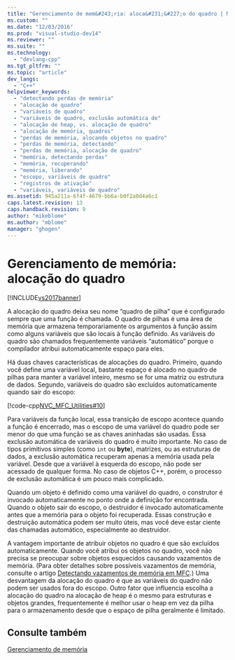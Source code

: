```yaml
---
title: "Gerenciamento de mem&#243;ria: aloca&#231;&#227;o do quadro | Microsoft Docs"
ms.custom: ""
ms.date: "12/03/2016"
ms.prod: "visual-studio-dev14"
ms.reviewer: ""
ms.suite: ""
ms.technology: 
  - "devlang-cpp"
ms.tgt_pltfrm: ""
ms.topic: "article"
dev_langs: 
  - "C++"
helpviewer_keywords: 
  - "detectando perdas de memória"
  - "alocação de quadro"
  - "variáveis de quadro"
  - "variáveis de quadro, exclusão automática de"
  - "alocação de heap, vs. alocação de quadro"
  - "alocação de memória, quadros"
  - "perdas de memória, alocando objetos no quadro"
  - "perdas de memória, detectando"
  - "perdas de memória, alocação de quadro"
  - "memória, detectando perdas"
  - "memória, recuperando"
  - "memória, liberando"
  - "escopo, variáveis de quadro"
  - "registros de ativação"
  - "variáveis, variáveis de quadro"
ms.assetid: 945a211a-6f4f-4679-bb6a-b0f2a0d4a6c1
caps.latest.revision: 13
caps.handback.revision: 9
author: "mikeblome"
ms.author: "mblome"
manager: "ghogen"
---
```

# Gerenciamento de mem&#243;ria: aloca&#231;&#227;o do quadro
[!INCLUDE[vs2017banner](../assembler/inline/includes/vs2017banner.md)]

A alocação do quadro deixa seu nome “quadro de pilha” que é configurado sempre que uma função é chamada.  O quadro de pilhas é uma área de memória que armazena temporariamente os argumentos à função assim como alguns variáveis que são locais à função definido.  As variáveis do quadro são chamados frequentemente variáveis “automático” porque o compilador atribui automaticamente espaço para eles.  
  
 Há duas chaves características de alocações do quadro.  Primeiro, quando você define uma variável local, bastante espaço é alocado no quadro de pilhas para manter a variável inteiro, mesmo se for uma matriz ou estrutura de dados.  Segundo, variáveis do quadro são excluídos automaticamente quando sair do escopo:  
  
 [!code-cpp[NVC_MFC_Utilities#10](../mfc/codesnippet/CPP/memory-management-frame-allocation_1.cpp)]  
  
 Para variáveis da função local, essa transição de escopo acontece quando a função é encerrado, mas o escopo de uma variável do quadro pode ser menor do que uma função se as chaves aninhadas são usadas.  Essa exclusão automática de variáveis do quadro é muito importante.  No caso de tipos primitivos simples \(como `int` ou **byte**\), matrizes, ou as estruturas de dados, a exclusão automática recuperam apenas a memória usada pela variável.  Desde que a variável à esquerda do escopo, não pode ser acessado de qualquer forma.  No caso de objetos C\+\+, porém, o processo de exclusão automática é um pouco mais complicado.  
  
 Quando um objeto é definido como uma variável do quadro, o construtor é invocado automaticamente no ponto onde a definição for encontrada.  Quando o objeto sair do escopo, o destruidor é invocado automaticamente antes que a memória para o objeto foi recuperada.  Essas construção e destruição automática podem ser muito úteis, mas você deve estar ciente das chamadas automático, especialmente ao destruidor.  
  
 A vantagem importante de atribuir objetos no quadro é que são excluídos automaticamente.  Quando você atribui os objetos no quadro, você não precisa se preocupar sobre objetos esquecidos causando vazamentos de memória. \(Para obter detalhes sobre possíveis vazamentos de memória, consulte o artigo [Detectando vazamentos de memória em MFC](http://msdn.microsoft.com/pt-br/29ee8909-96e9-4246-9332-d3a8aa8d4658).\) Uma desvantagem da alocação do quadro é que as variáveis do quadro não podem ser usados fora do escopo.  Outro fator que influencia escolha a alocação do quadro na alocação de heap é o mesmo para estruturas e objetos grandes, frequentemente é melhor usar o heap em vez da pilha para o armazenamento desde que o espaço de pilha geralmente é limitado.  
  
## Consulte também  
 [Gerenciamento de memória](../mfc/memory-management.md)